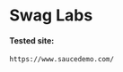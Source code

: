 # Swag Labs

#### Tested site:
```
https://www.saucedemo.com/
```

<!--

#### Checklists:
```
https://docs.google.com/spreadsheets/d/1IzQsIX0TzsAKwfiWk_sXKYPQgEHASn6IN4Jd3-2D7OQ/edit?gid=0#gid=0
```
```
https://docs.google.com/spreadsheets/d/1xgmjxiCMPFuZY7wxhfH6RAwhJMdrKBPbbYYznDImpk4/edit?gid=0#gid=0
```

#### Test Cases in TestRail
CSV:
```
https://drive.google.com/drive/u/1/folders/1i6caCuYSgYCaqZTu8VHZn29ePod6DXyn
```
Excel:
```
https://docs.google.com/spreadsheets/d/1fQDbs5F60gMtZB58-qahvMqm7iJKyAGo/edit?rtpof=true&gid=931197444#gid=931197444
```
XML:
```
https://drive.google.com/drive/u/1/folders/1i6caCuYSgYCaqZTu8VHZn29ePod6DXyn
```

#### Bug Reports
```
https://docs.google.com/spreadsheets/d/1rh8dlGt64-jcJypVgbttIqaCuiWas5A1rgDAqlq7Hag/edit?gid=0#gid=0
```
```
https://docs.google.com/spreadsheets/d/1LJexas9rHxDgrxhtQjOVv0xVEeHI_H157ag4R6FZBM0/edit?gid=0#gid=0
```
```
https://docs.google.com/spreadsheets/d/1TmfMwcp3_ZL-C-iwogF7Lpoxn7zCDte1A9NEsTtDdEw/edit?gid=0#gid=0
```
```
https://docs.google.com/spreadsheets/d/1Wne_WBTGmswJu5IFZBAmu-_vp0xTh9lmtLsghrhkw1g/edit?gid=0#gid=0
```
```
https://docs.google.com/spreadsheets/d/1d_DU85cQoOziGsjjd7VHIaS2sSDxa-80YEzo_TRZk4o/edit?gid=0#gid=0
```

#### Test Runs & Results in TestRail
Smoke & Sanit:
```

```

#### RTM
```
https://docs.google.com/spreadsheets/d/10FR3qt6J6LiuwDnQRomBLd3dFKfr7gSjna9_Fo0UKyY/edit?gid=0#gid=0
```

#### Test Report
```
https://docs.google.com/spreadsheets/d/1bqQHKIw3Ex2DeF0SyiEy_SYXNJPREpfMb6ofOE5Ej4U/edit?gid=0#gid=0
```

-->

